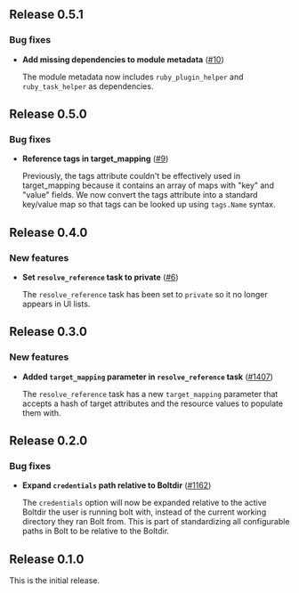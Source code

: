 ## Release 0.5.1

### Bug fixes

* **Add missing dependencies to module metadata**
  ([#10](https://github.com/puppetlabs/puppetlabs-aws_inventory/pull/11))

  The module metadata now includes `ruby_plugin_helper` and `ruby_task_helper`
  as dependencies.

## Release 0.5.0

### Bug fixes

* **Reference tags in target_mapping** ([#9](https://github.com/puppetlabs/puppetlabs-aws_inventory/pull/9))

  Previously, the tags attribute couldn't be effectively used in
  target_mapping because it contains an array of maps with "key" and
  "value" fields. We now convert the tags attribute into a standard key/value map so
  that tags can be looked up using `tags.Name` syntax.

## Release 0.4.0

### New features

* **Set `resolve_reference` task to private** ([#6](https://github.com/puppetlabs/puppetlabs-aws_inventory/pull/6))

    The `resolve_reference` task has been set to `private` so it no longer appears in UI lists.
    
## Release 0.3.0

### New features

* **Added `target_mapping` parameter in `resolve_reference` task** ([#1407](https://github.com/puppetlabs/bolt/issues/1407))

  The `resolve_reference` task has a new `target_mapping` parameter that accepts a hash of target attributes and the resource values to populate them with.

## Release 0.2.0

### Bug fixes

* **Expand `credentials` path relative to Boltdir** ([#1162](https://github.com/puppetlabs/bolt/issues/1162))

  The `credentials` option will now be expanded relative to the active Boltdir the user is running bolt with, instead of the current working directory they ran Bolt from. This is part of standardizing all configurable paths in Bolt to be relative to the Boltdir.

## Release 0.1.0

This is the initial release.

